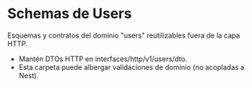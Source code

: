 # Schemas de Users

Esquemas y contratos del dominio "users" reutilizables fuera de la capa HTTP.

- Mantén DTOs HTTP en interfaces/http/v1/users/dto.
- Esta carpeta puede albergar validaciones de dominio (no acopladas a Nest).
